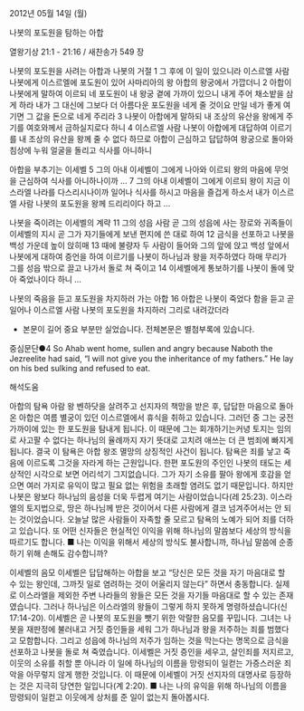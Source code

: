 2012년 05월 14일 (월)

나봇의 포도원을 탐하는 아합



열왕기상 21:1 - 21:16 / 새찬송가 549 장


나봇의 포도원을 사려는 아합과 나봇의 거절
1 그 후에 이 일이 있으니라 이스르엘 사람 나봇에게 이스르엘에 포도원이 있어 사마리아의 왕 아합의 왕궁에서 가깝더니 2 아합이 나봇에게 말하여 이르되 네 포도원이 내 왕궁 곁에 가까이 있으니 내게 주어 채소밭을 삼게 하라 내가 그 대신에 그보다 더 아름다운 포도원을 네게 줄 것이요 만일 네가 좋게 여기면 그 값을 돈으로 네게 주리라 3 나봇이 아합에게 말하되 내 조상의 유산을 왕에게 주기를 여호와께서 금하실지로다 하니 4 이스르엘 사람 나봇이 아합에게 대답하여 이르기를 내 조상의 유산을 왕께 줄 수 없다 하므로 아합이 근심하고 답답하여 왕궁으로 돌아와 침상에 누워 얼굴을 돌리고 식사를 아니하니

아합을 부추기는 이세벨
5 그의 아내 이세벨이 그에게 나아와 이르되 왕의 마음에 무엇을 근심하여 식사를 아니하나이까 … 7 그의 아내 이세벨이 그에게 이르되 왕이 지금 이스라엘 나라를 다스리시나이까 일어나 식사를 하시고 마음을 즐겁게 하소서 내가 이스르엘 사람 나봇의 포도원을 왕께 드리리이다 하고 …

나봇을 죽이려는 이세벨의 계략
11 그의 성읍 사람 곧 그의 성읍에 사는 장로와 귀족들이 이세벨의 지시 곧 그가 자기들에게 보낸 편지에 쓴 대로 하여 12 금식을 선포하고 나봇을 백성 가운데 높이 앉히매
13 때에 불량자 두 사람이 들어와 그의 앞에 앉고 백성 앞에서 나봇에게 대하여 증언을 하여 이르기를 나봇이 하나님과 왕을 저주하였다 하매 무리가 그를 성읍 밖으로 끌고 나가서 돌로 쳐 죽이고 14 이세벨에게 통보하기를 나봇이 돌에 맞아 죽었나이다 하니 …

나봇의 죽음을 듣고 포도원을 차지하러 가는 아합
16 아합은 나봇이 죽었다 함을 듣고 곧 일어나 이스르엘 사람 나봇의 포도원을 차지하러 그리로 내려갔더라
* 본문이 길어 중요 부분만 실었습니다. 전체본문은 별첨부록에 있습니다.

중심문단●4 So Ahab went home, sullen and angry because Naboth the Jezreelite had said, “I will not give you the inheritance of my fathers.” He lay on his bed sulking and refused to eat.

해석도움





아합의 탐욕
아람 왕 벤하닷을 살려주고 선지자의 책망을 받은 후, 답답한 마음으로 돌아온 아합은 여름 별궁이 있던 이스르엘에서 휴식을 취하고 있습니다. 그러던 중 그는 궁전 가까이에 있는 한 포도원을 탐내게 됩니다. 이 때문에 그는 회개하기는커녕 토지는 임의로 사고팔 수 없다는 하나님의 율례까지 자기 뜻대로 고치려 애쓰는 더 큰 범죄에 빠지게 됩니다. 결국 이 탐욕은 아합 왕조 멸망의 상징적인 사건이 됩니다. 탐욕은 죄를 낳고 죽음에 이르도록 그것을 자라게 하는 근원입니다. 한편 포도원의 주인인 나봇의 태도는 세상적인 시각으로 보면 어리석기 그지없습니다. 그가 자기 소유를 팔아 왕에게 호감을 얻으면 여러 가지로 유익이 많고 필요 없는 위험을 초래할 염려도 없기 때문입니다. 하지만 나봇은 왕보다 하나님의 음성을 더욱 두렵게 여기는 사람이었습니다(레 25:23). 이스라엘의 토지법으로, 땅은 하나님께 받은 것이어서 다른 사람에게 결코 넘겨주어서는 안 되는 것이었습니다. 오늘날 많은 사람들이 자족할 줄 모르고 탐욕의 노예가 되어 죄를 더하고 있습니다. 또 어떤 신자들은 현실적인 이익을 위해 하나님의 말씀보다 세상의 방식을 따르기도 합니다.
■ 나는 이익을 위해서 세상의 방식도 불사합니까, 하나님 말씀에 순종하기 위해 손해도 감수합니까?

이세벨의 음모
이세벨은 답답해하는 아합을 보고 “당신은 모든 것을 자기 마음대로 할 수 있는 왕인데, 그까짓 일로 염려하는 것이 어울리지 않는다” 하면서 충동합니다. 실제로 이스라엘을 제외한 주변 나라들의 왕들은 모든 것을 자기들 마음대로 할 수 있는 존재였습니다. 그러나 하나님은 이스라엘의 왕들이 그렇게 하지 못하게 명령하셨습니다(신 17:14-20). 이세벨은 곧 나봇의 포도원을 뺏기 위한 악랄한 음모를 꾸밉니다. 그녀는 나봇을 재판정에 불러내고 거짓 증인들을 세워 그가 하나님과 왕을 저주하는 죄를 범했다고 모함합니다. 그리고 성읍에 하나님의 저주가 임하는 것을 막는다는 명목으로 금식을 선포하고 나봇을 돌로 쳐 죽였습니다. 이세벨은 거짓 증인을 세우고, 살인죄를 저지르고, 이웃의 소유를 취할 뿐 아니라 이 일에 하나님의 이름을 망령되이 일컫는 가증스러운 죄악을 아무렇지 않게 행한 것입니다. 이 때문에 이세벨이 거짓 선지자의 대명사로 등장하는 것은 지극히 당연한 일입니다(계 2:20).
■ 나는 나의 유익을 위해 하나님의 이름을 망령되이 일컫고 이웃에게 상처를 준 일이 없는지 돌아봅시다.